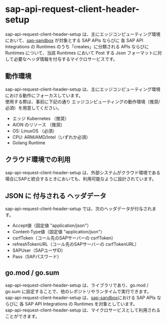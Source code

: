 # sap-api-request-client-header-setup  
sap-api-request-client-header-setup は、主にエッジコンピューティング環境において、[sap-sandbox](https://github.com/latonaio/sap-sandbox) が対象とする SAP APIs ならびに 各 SAP API Integrations の Runtimes のうち「creates」に分類される APIs ならびに Runtimes について、当該 Runtimes において Post する Json フォーマットに対して必要なヘッダ情報を付与するマイクロサービスです。

## 動作環境  
sap-api-request-client-header-setup は、主にエッジコンピューティング環境における動作にフォーカスしています。  
使用する際は、事前に下記の通り エッジコンピューティングの動作環境（推奨/必須）を用意してください。  

* エッジ Kubernetes （推奨）  
* AION のリソース （推奨)  
* OS: LinuxOS （必須）  
* CPU: ARM/AMD/Intel（いずれか必須）  
* Golang Runtime 

## クラウド環境での利用
sap-api-request-client-header-setup は、外部システムがクラウド環境である場合にSAPと統合するときにおいても、利用可能なように設計されています。  

## JSON に 付与される ヘッダデータ
sap-api-request-client-header-setup では、次のヘッダデータが付与されます。

* Accept値（固定値 "application/json"）
* Content-Type値（固定値 "application/json"）
* csrfToken（コール先のSAPサーバーの csrfToken）
* refreshTokenURL（コール先のSAPサーバーの csrfTokenURL）
* SAPUser（SAPユーザID）
* Pass（SAPパスワード）

## go.mod / go.sum
sap-api-request-client-header-setup は、ライブラリであり、go.mod / go.sum に設定することで、他のレポジトリやランタイムで実行できます。  
sap-api-request-client-header-setup は、[sap-sandbox](https://github.com/latonaio/sap-sandbox)における SAP APIs ならびに 各 SAP API Integrations の Runtimes を対象としています。  
sap-api-request-client-header-setup は、マイクロサービスとして利用されることができます。  
